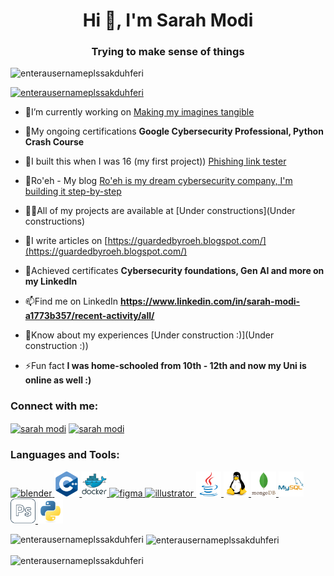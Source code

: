 <h1 align="center">Hi 👋, I'm Sarah Modi</h1>
<h3 align="center">Trying to make sense of things</h3>

<p align="left"> <img src="https://komarev.com/ghpvc/?username=enterausernameplssakduhferi&label=Profile%20views&color=0e75b6&style=flat" alt="enterausernameplssakduhferi" /> </p>

<p align="left"> <a href="https://github.com/ryo-ma/github-profile-trophy"><img src="https://github-profile-trophy.vercel.app/?username=enterausernameplssakduhferi" alt="enterausernameplssakduhferi" /></a> </p>

- 🔭I’m currently working on [Making my imagines tangible](https://math-error-log.vercel.app/)

- 🌱My ongoing certifications **Google Cybersecurity Professional, Python Crash Course**

- 👶I built this when I was 16 (my first project)) [Phishing link tester](https://enterausernameplssakduhferi.github.io/roeh-link-tester/)

- 🍁Ro'eh - My blog [Ro'eh is my dream cybersecurity company, I'm building it step-by-step](https://guardedbyroeh.blogspot.com/)

- 👨‍💻All of my projects are available at [Under constructions](Under constructions)

- 📝I write articles on [https://guardedbyroeh.blogspot.com/](https://guardedbyroeh.blogspot.com/)

- 🌼Achieved certificates **Cybersecurity foundations, Gen AI and more on my LinkedIn**

- 📫Find me on LinkedIn **https://www.linkedin.com/in/sarah-modi-a1773b357/recent-activity/all/**

- 📄Know about my experiences [Under construction :)](Under construction :))

- ⚡Fun fact **I was home-schooled from 10th - 12th and now my Uni is online as well :)**

<h3 align="left">Connect with me:</h3>
<p align="left">
<a href="https://linkedin.com/in/sarah modi" target="blank"><img align="center" src="https://raw.githubusercontent.com/rahuldkjain/github-profile-readme-generator/master/src/images/icons/Social/linked-in-alt.svg" alt="sarah modi" height="30" width="40" /></a>
<a href="https://www.youtube.com/c/sarah modi" target="blank"><img align="center" src="https://raw.githubusercontent.com/rahuldkjain/github-profile-readme-generator/master/src/images/icons/Social/youtube.svg" alt="sarah modi" height="30" width="40" /></a>
</p>

<h3 align="left">Languages and Tools:</h3>
<p align="left"> <a href="https://www.blender.org/" target="_blank" rel="noreferrer"> <img src="https://download.blender.org/branding/community/blender_community_badge_white.svg" alt="blender" width="40" height="40"/> </a> <a href="https://www.w3schools.com/cpp/" target="_blank" rel="noreferrer"> <img src="https://raw.githubusercontent.com/devicons/devicon/master/icons/cplusplus/cplusplus-original.svg" alt="cplusplus" width="40" height="40"/> </a> <a href="https://www.docker.com/" target="_blank" rel="noreferrer"> <img src="https://raw.githubusercontent.com/devicons/devicon/master/icons/docker/docker-original-wordmark.svg" alt="docker" width="40" height="40"/> </a> <a href="https://www.figma.com/" target="_blank" rel="noreferrer"> <img src="https://www.vectorlogo.zone/logos/figma/figma-icon.svg" alt="figma" width="40" height="40"/> </a> <a href="https://www.adobe.com/in/products/illustrator.html" target="_blank" rel="noreferrer"> <img src="https://www.vectorlogo.zone/logos/adobe_illustrator/adobe_illustrator-icon.svg" alt="illustrator" width="40" height="40"/> </a> <a href="https://www.java.com" target="_blank" rel="noreferrer"> <img src="https://raw.githubusercontent.com/devicons/devicon/master/icons/java/java-original.svg" alt="java" width="40" height="40"/> </a> <a href="https://www.linux.org/" target="_blank" rel="noreferrer"> <img src="https://raw.githubusercontent.com/devicons/devicon/master/icons/linux/linux-original.svg" alt="linux" width="40" height="40"/> </a> <a href="https://www.mongodb.com/" target="_blank" rel="noreferrer"> <img src="https://raw.githubusercontent.com/devicons/devicon/master/icons/mongodb/mongodb-original-wordmark.svg" alt="mongodb" width="40" height="40"/> </a> <a href="https://www.mysql.com/" target="_blank" rel="noreferrer"> <img src="https://raw.githubusercontent.com/devicons/devicon/master/icons/mysql/mysql-original-wordmark.svg" alt="mysql" width="40" height="40"/> </a> <a href="https://www.photoshop.com/en" target="_blank" rel="noreferrer"> <img src="https://raw.githubusercontent.com/devicons/devicon/master/icons/photoshop/photoshop-line.svg" alt="photoshop" width="40" height="40"/> </a> <a href="https://www.python.org" target="_blank" rel="noreferrer"> <img src="https://raw.githubusercontent.com/devicons/devicon/master/icons/python/python-original.svg" alt="python" width="40" height="40"/> </a> </p>

<p><img align="left" src="https://github-readme-stats.vercel.app/api/top-langs?username=enterausernameplssakduhferi&show_icons=true&locale=en&layout=compact" alt="enterausernameplssakduhferi" /></p>

<p>&nbsp;<img align="center" src="https://github-readme-stats.vercel.app/api?username=enterausernameplssakduhferi&show_icons=true&locale=en" alt="enterausernameplssakduhferi" /></p>

<p><img align="center" src="https://github-readme-streak-stats.herokuapp.com/?user=enterausernameplssakduhferi&" alt="enterausernameplssakduhferi" /></p>

